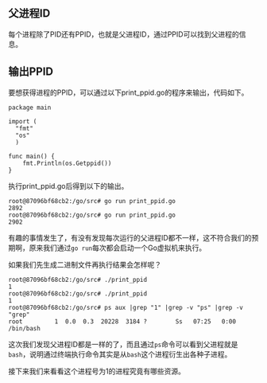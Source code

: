 
## 父进程ID

每个进程除了PID还有PPID，也就是父进程ID，通过PPID可以找到父进程的信息。

## 输出PPID

要想获得进程的PPID，可以通过以下print_ppid.go的程序来输出，代码如下。

```
package main

import (
  "fmt"
  "os"
  )

func main() {
    fmt.Println(os.Getppid())
}
```

执行print_ppid.go后得到以下的输出。

```
root@87096bf68cb2:/go/src# go run print_ppid.go
2892
root@87096bf68cb2:/go/src# go run print_ppid.go
2902
```

有趣的事情发生了，有没有发现每次运行的父进程ID都不一样，这不符合我们的预期啊，原来我们通过`go run`每次都会启动一个Go虚拟机来执行。

如果我们先生成二进制文件再执行结果会怎样呢？

```
root@87096bf68cb2:/go/src# ./print_ppid
1
root@87096bf68cb2:/go/src# ./print_ppid
1
root@87096bf68cb2:/go/src# ps aux |grep "1" |grep -v "ps" |grep -v "grep"
root         1  0.0  0.3  20228  3184 ?        Ss   07:25   0:00 /bin/bash
```

这次我们发现父进程ID都是一样的了，而且通过`ps`命令可以看到父进程就是`bash`，说明通过终端执行命令其实是从`bash`这个进程衍生出各种子进程。

接下来我们来看看这个进程号为1的进程究竟有哪些资源。

